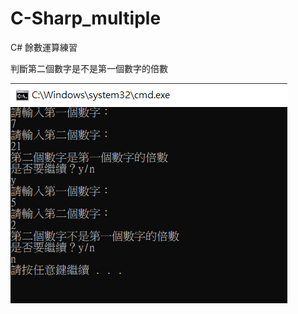 # C-Sharp_multiple
C# 餘數運算練習

判斷第二個數字是不是第一個數字的倍數

![alt text](https://raw.githubusercontent.com/WonChang05/C-Sharp_multiple/master/multiple.png)
